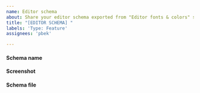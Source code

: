 ```yaml
---
name: Editor schema
about: Share your editor schema exported from "Editor fonts & colors" settings. 
title: "[EDITOR SCHEMA] "
labels: 'Type: Feature'
assignees: 'pbek'

---
```


#### Schema name
<!-- Please provide the name of the schema you want to add. -->

#### Screenshot
<!-- Please provide a screenshot of the schema in action. -->

#### Schema file
<!-- Please provide the schema file. -->
<!-- You will need to compress the schema xml as zip or gz before GitHub lets you upload it. -->
<!-- If you don't know how to do that you can also upload it to a file sharing service and post the link here or just post the content of the file in a code block. -->
